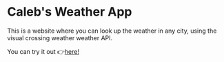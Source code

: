 # Caleb's Weather App

This is a website where you can look up the weather in any city, using the visual crossing weather weather API. 

You can try it out 👉[here!](https://calebl42.github.io/weather-app)
